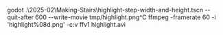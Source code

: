 godot .\2025-02\Making-Stairs\highlight-step-width-and-height.tscn --quit-after 600 --write-movie tmp/highlight.png^C
ffmpeg -framerate 60 -i 'highlight%08d.png' -c:v ffv1 highlight.avi